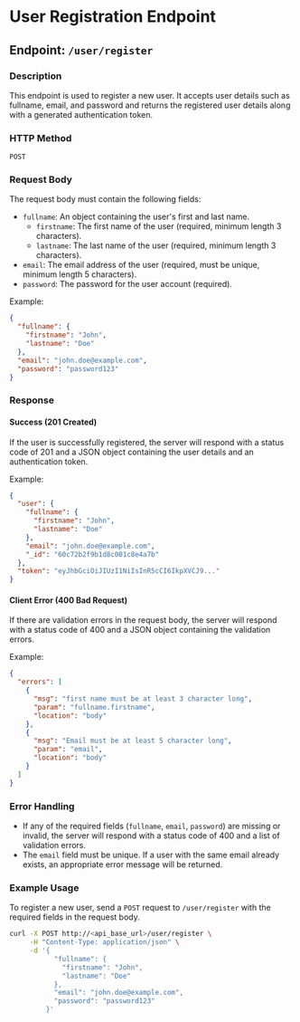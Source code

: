 # User Registration Endpoint

## Endpoint: `/user/register`

### Description
This endpoint is used to register a new user. It accepts user details such as fullname, email, and password and returns the registered user details along with a generated authentication token.

### HTTP Method
`POST`

### Request Body
The request body must contain the following fields:

- `fullname`: An object containing the user's first and last name.
  - `firstname`: The first name of the user (required, minimum length 3 characters).
  - `lastname`: The last name of the user (required, minimum length 3 characters).
- `email`: The email address of the user (required, must be unique, minimum length 5 characters).
- `password`: The password for the user account (required).

Example:
```json
{
  "fullname": {
    "firstname": "John",
    "lastname": "Doe"
  },
  "email": "john.doe@example.com",
  "password": "password123"
}
```

### Response
#### Success (201 Created)
If the user is successfully registered, the server will respond with a status code of 201 and a JSON object containing the user details and an authentication token.

Example:
```json
{
  "user": {
    "fullname": {
      "firstname": "John",
      "lastname": "Doe"
    },
    "email": "john.doe@example.com",
    "_id": "60c72b2f9b1d8c001c8e4a7b"
  },
  "token": "eyJhbGciOiJIUzI1NiIsInR5cCI6IkpXVCJ9..."
}
```

#### Client Error (400 Bad Request)
If there are validation errors in the request body, the server will respond with a status code of 400 and a JSON object containing the validation errors.

Example:
```json
{
  "errors": [
    {
      "msg": "first name must be at least 3 character long",
      "param": "fullname.firstname",
      "location": "body"
    },
    {
      "msg": "Email must be at least 5 character long",
      "param": "email",
      "location": "body"
    }
  ]
}
```

### Error Handling
- If any of the required fields (`fullname`, `email`, `password`) are missing or invalid, the server will respond with a status code of 400 and a list of validation errors.
- The `email` field must be unique. If a user with the same email already exists, an appropriate error message will be returned.

### Example Usage
To register a new user, send a `POST` request to `/user/register` with the required fields in the request body.

```bash
curl -X POST http://<api_base_url>/user/register \
     -H "Content-Type: application/json" \
     -d '{
           "fullname": {
             "firstname": "John",
             "lastname": "Doe"
           },
           "email": "john.doe@example.com",
           "password": "password123"
         }'
```

